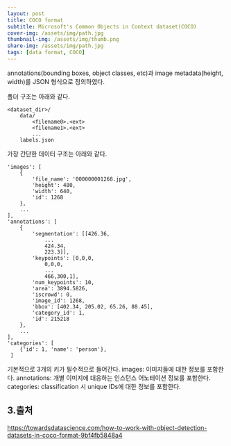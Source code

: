 ```yaml
---
layout: post
title: COCO format
subtitle: Microsoft's Common Objects in Context dataset(COCO)
cover-img: /assets/img/path.jpg
thumbnail-img: /assets/img/thumb.png
share-img: /assets/img/path.jpg
tags: [data format, COCO]
---
```



annotations(bounding boxes, object classes, etc)과 image metadata(height, width)를 
JSON 형식으로 정의하였다.   

폴더 구조는 아래와 같다.
```commandline
<dataset_dir>/
    data/
        <filename0>.<ext>
        <filename1>.<ext>
        ...
    labels.json
```
   
   
가장 간단한 데이터 구조는 아래와 같다.
```commandline
'images': [
    {
        'file_name': '000000001268.jpg',
        'height': 480,
        'width': 640,
        'id': 1268
    },
    ...
],
'annotations': [
    {
        'segmentation': [[426.36,
            ...
            424.34,
            223.3]],
        'keypoints': [0,0,0,
            0,0,0,
            ...
            466,300,1],
        'num_keypoints': 10,
        'area': 3894.5826,
        'iscrowd': 0,
        'image_id': 1268,
        'bbox': [402.34, 205.02, 65.26, 88.45],
        'category_id': 1,
        'id': 215218
    },
    ...
],
'categories': [
    {'id': 1, 'name': 'person'},
 ]

```
기본적으로 3개의 키가 필수적으로 들어간다.
images: 이미지들에 대한 정보를 포함한다.
annotations: 개별 이미지에 대응하는 인스턴스 어노테이션 정보를 포함한다.
categories: classification 시 unique IDs에 대한 정보를 포함한다.


## 3.출처
https://towardsdatascience.com/how-to-work-with-object-detection-datasets-in-coco-format-9bf4fb5848a4